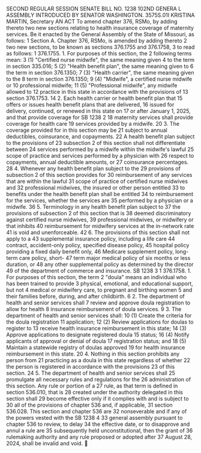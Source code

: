 SECOND REGULAR SESSION
SENATE BILL NO. 1238
102ND GENERA L ASSEMBLY
INTRODUCED BY SENATOR WASHINGTON.
3575S.01I KRISTINA MARTIN, Secretary
AN ACT
To amend chapter 376, RSMo, by adding thereto two new sections relating to health insurance
coverage of maternity services.
Be it enacted by the General Assembly of the State of Missouri, as follows:
1 Section A. Chapter 376, RSMo, is amended by adding thereto
2 two new sections, to be known as sections 376.1755 and 376.1758,
3 to read as follows:
1 376.1755. 1. For purposes of this section, the
2 following terms mean:
3 (1) "Certified nurse midwife", the same meaning given
4 to the term in section 335.016;
5 (2) "Health benefit plan", the same meaning given to
6 the term in section 376.1350;
7 (3) "Health carrier", the same meaning given to the
8 term in section 376.1350;
9 (4) "Midwife", a certified nurse midwife or
10 professional midwife;
11 (5) "Professional midwife", any midwife allowed to
12 practice in this state in accordance with the provisions of
13 section 376.1753.
14 2. Each health carrier or health benefit plan that
15 offers or issues health benefit plans that are delivered,
16 issued for delivery, continued, or renewed in this state on
17 or after January 1, 2025, and that provide coverage for
SB 1238 2
18 maternity services shall provide coverage for health care
19 services provided by a midwife.
20 3. The coverage provided for in this section may be
21 subject to annual deductibles, coinsurance, and copayments.
22 A health benefit plan subject to the provisions of
23 subsection 2 of this section shall not differentiate between
24 services performed by a midwife within the midwife's lawful
25 scope of practice and services performed by a physician with
26 respect to copayments, annual deductible amounts, or
27 coinsurance percentages.
28 4. Whenever any health benefit plan subject to the
29 provisions of subsection 2 of this section provides for
30 reimbursement of any services that are within the lawful
31 scope of practice of certified nurse midwives and
32 professional midwives, the insured or other person entitled
33 to benefits under the health benefit plan shall be entitled
34 to reimbursement for the services, whether the services are
35 performed by a physician or a midwife.
36 5. Terminology in any health benefit plan subject to
37 the provisions of subsection 2 of this section that is
38 deemed discriminatory against certified nurse midwives,
39 professional midwives, or midwifery or that inhibits
40 reimbursement for midwifery services at the in-network rate
41 is void and unenforceable.
42 6. The provisions of this section shall not apply to a
43 supplemental insurance policy, including a life care
44 contract, accident-only policy, specified disease policy,
45 hospital policy providing a fixed daily benefit only,
46 Medicare supplement policy, long-term care policy, short-
47 term major medical policy of six months or less duration, or
48 any other supplemental policy as determined by the director
49 of the department of commerce and insurance.
SB 1238 3
1 376.1758. 1. For purposes of this section, the term
2 "doula" means an individual who has been trained to provide
3 physical, emotional, and educational support, but not
4 medical or midwifery care, to pregnant and birthing women
5 and their families before, during, and after childbirth.
6 2. The department of health and senior services shall
7 review and approve doula registration to allow for health
8 insurance reimbursement of doula services.
9 3. The department of health and senior services shall:
10 (1) Create the criteria for the doula registration
11 application;
12 (2) Review applications for doulas to register to
13 receive health insurance reimbursement in this state;
14 (3) Approve applications to designate registered doula
15 status;
16 (4) Notify applicants of approval or denial of doula
17 registration status; and
18 (5) Maintain a statewide registry of doulas approved
19 for health insurance reimbursement in this state.
20 4. Nothing in this section prohibits any person from
21 practicing as a doula in this state regardless of whether
22 the person is registered in accordance with the provisions
23 of this section.
24 5. The department of health and senior services shall
25 promulgate all necessary rules and regulations for the
26 administration of this section. Any rule or portion of a
27 rule, as that term is defined in section 536.010, that is
28 created under the authority delegated in this section shall
29 become effective only if it complies with and is subject to
30 all of the provisions of chapter 536 and, if applicable,
31 section 536.028. This section and chapter 536 are
32 nonseverable and if any of the powers vested with the
SB 1238 4
33 general assembly pursuant to chapter 536 to review, to delay
34 the effective date, or to disapprove and annul a rule are
35 subsequently held unconstitutional, then the grant of
36 rulemaking authority and any rule proposed or adopted after
37 August 28, 2024, shall be invalid and void.
